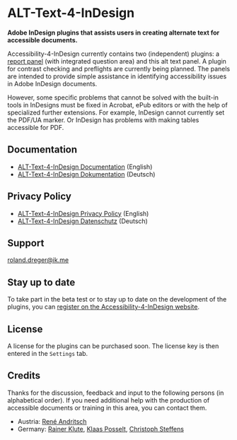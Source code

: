 # ALT-Text-4-InDesign
**Adobe InDesign plugins that assists users in creating alternate text for accessible documents.**

Accessibility-4-InDesign currently contains two (independent) plugins: a [report panel](https://github.com/RolandDreger/accessibility-4-indesign) (with integrated question area) and this alt text panel. A plugin for contrast checking and preflights are currently being planned. The panels are intended to provide simple assistance in identifying accessibility issues in Adobe InDesign documents. 

However, some specific problems that cannot be solved with the built-in tools in InDesigns must be fixed in Acrobat, ePub editors or with the help of specialized further extensions. For example, InDesign cannot currently set the PDF/UA marker. Or InDesign has problems with making tables accessible for PDF.

## Documentation

- [ALT-Text-4-InDesign Documentation](./Documentation/alt-text-4-indesign_documentation.en.md) (English)
- [ALT-Text-4-InDesign Dokumentation](./Documentation/alt-text-4-indesign_documentation.de.md) (Deutsch)

## Privacy Policy

- [ALT-Text-4-InDesign Privacy Policy](./Privacy_Policy/alt-text-4-indesign_privacy_policy.en.md) (English)
- [ALT-Text-4-InDesign Datenschutz](./Privacy_Policy/alt-text-4-indesign_privacy_policy.de.md) (Deutsch)

## Support

roland.dreger@ik.me

## Stay up to date

To take part in the beta test or to stay up to date on the development of the plugins, you can [register on the Accessibility-4-InDesign website](https://rolanddreger.github.io/accessibility-4-indesign/).


## License

A license for the plugins can be purchased soon. The license key is then entered in the `Settings` tab.

## Credits

Thanks for the discussion, feedback and input to the following persons (in alphabetical order). If you need additional help with the production of accessible documents or training in this area, you can contact them.
- Austria: [René Andritsch](https://reneandritsch.com/)
- Germany: [Rainer Klute](https://klute.io/), [Klaas Posselt](https://einmanncombo.de/), [Christoph Steffens](https://www.satzkiste.de/) 
